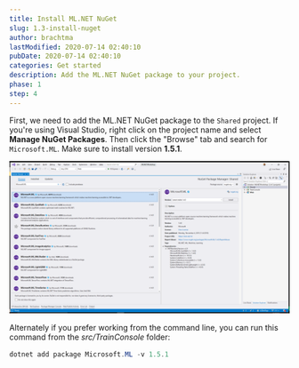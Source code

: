 ```yaml
---
title: Install ML.NET NuGet
slug: 1.3-install-nuget
author: brachtma
lastModified: 2020-07-14 02:40:10
pubDate: 2020-07-14 02:40:10
categories: Get started
description: Add the ML.NET NuGet package to your project.
phase: 1
step: 4
---
```


First, we need to add the ML.NET NuGet package to the `Shared` project. If you're using Visual Studio, right click on the project name and select **Manage NuGet Packages**. Then click the "Browse" tab and search for `Microsoft.ML`. Make sure to install version **1.5.1**.

![Install Microsoft.ML NuGet package](./media/install-microsoft-ml-nuget.png)

Alternately if you prefer working from the command line, you can run this command from the *src/TrainConsole* folder:

```powershell
dotnet add package Microsoft.ML -v 1.5.1
```